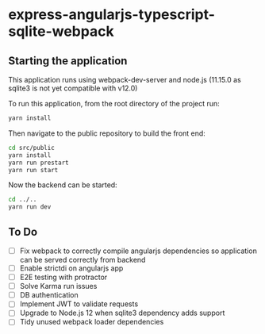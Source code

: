 # express-angularjs-typescript-sqlite-webpack
## Starting the application
This application runs using webpack-dev-server and node.js (11.15.0 as sqlite3 is not yet compatible with v12.0)

To run this application, from the root directory of the project run:
```bash
yarn install
```
Then navigate to the public repository to build the front end:
```bash
cd src/public
yarn install
yarn run prestart
yarn run start
```
Now the backend can be started:
```bash
cd ../..
yarn run dev
```
## To Do
- [ ] Fix webpack to correctly compile angularjs dependencies so application can be served correctly from backend
- [ ] Enable strictdi on angularjs app
- [ ] E2E testing with protractor
- [ ] Solve Karma run issues
- [ ] DB authentication
- [ ] Implement JWT to validate requests
- [ ] Upgrade to Node.js 12 when sqlite3 dependency adds support
- [ ] Tidy unused webpack loader dependencies
